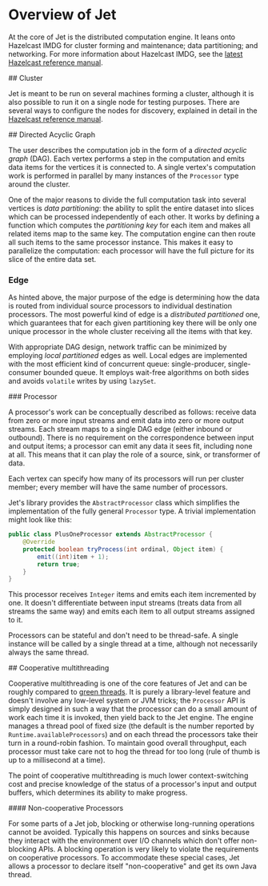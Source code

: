 # Overview of Jet

At the core of Jet is the distributed computation engine. It leans onto 
Hazelcast IMDG for cluster forming and maintenance; data partitioning;
and networking. For more information about Hazelcast IMDG, see the 
[latest Hazelcast reference manual](http://docs.hazelcast.org/docs/latest/manual/html-single/index.html).

## Cluster

Jet is meant to be run on several machines forming a cluster, although it 
is also possible to run it on a single node for testing purposes. There 
are several ways to configure the nodes for discovery, explained in detail 
in the [Hazelcast reference manual](http://docs.hazelcast.org/docs/latest/manual/html-single/index.html#setting-up-clusters).

## Directed Acyclic Graph

The user describes the computation job in the form of a _directed acyclic 
graph_ (DAG). Each vertex performs a step in the computation and emits 
data items for the vertices it is connected to. A single vertex's
computation work is performed in parallel by many instances of the 
`Processor` type around the cluster. 

One of the major reasons to divide the full computation task into several 
vertices is _data partitioning_: the ability to split the entire dataset 
into slices which can be processed independently of each other. It works 
by defining a function which computes the _partitioning key_ for each item 
and makes all related items map to the same key. The computation engine 
can then route all such items to the same processor instance. This makes 
it easy to parallelize the computation: each processor will have the full 
picture for its slice of the entire data set.

### Edge

As hinted above, the major purpose of the edge is determining how the 
data is routed from individual source processors to individual destination 
processors. The most powerful kind of edge is a _distributed partitioned_ 
one, which guarantees that for each given partitioning key there will be 
only one unique processor in the whole cluster receiving all the items 
with that key. 

With appropriate DAG design, network traffic can be minimized by 
employing _local partitioned_ edges as well. Local edges are implemented 
with the most efficient kind of concurrent queue: single-producer, 
single-consumer bounded queue. It employs wait-free algorithms on both 
sides and avoids `volatile` writes by using `lazySet`.
 
### Processor

A processor's work can be conceptually described as follows: receive data 
from zero or more input streams and emit data into zero or more output 
streams. Each stream maps to a single DAG edge (either inbound or 
outbound). There is no requirement on the correspondence between input 
and output items; a processor can emit any data it sees fit, including 
none at all. This means that it can play the role of a source, sink, or 
transformer of data.

Each vertex can specify how many of its processors will run per cluster 
member; every member will have the same number of processors.


Jet's library provides the `AbstractProcessor` class which simplifies
the implementation of the fully general `Processor` type. A trivial 
implementation might look like this:

```java
public class PlusOneProcessor extends AbstractProcessor {
    @Override
    protected boolean tryProcess(int ordinal, Object item) {
        emit((int)item + 1);
        return true;
    }
}
```

This processor receives `Integer` items and emits each item incremented 
by one. It doesn't differentiate between input streams (treats data from 
all streams the same way) and emits each item to all output streams 
assigned to it.

Processors can be stateful and don't need to be thread-safe. A single 
instance will be called by a single thread at a time, although not 
necessarily always the same thread.

## Cooperative multithreading

Cooperative multithreading is one of the core features of Jet and can be 
roughly compared to [green threads](https://en.wikipedia.org/wiki/Green_threads).
It is purely a library-level feature and doesn't involve any low-level
system or JVM tricks; the `Processor` API is simply designed in such a
way that the processor can do a small amount of work each time it is 
invoked, then yield back to the Jet engine. The engine manages a thread 
pool of fixed size (the default is the number reported by 
`Runtime.availableProcessors`) and on each thread the processors 
take their turn in a round-robin fashion. To maintain good overall 
throughput, each processor must take care not to hog the thread for too 
long (rule of thumb is up to a millisecond at a time).

The point of cooperative multithreading is much lower context-switching
cost and precise knowledge of the status of a processor's input and 
output buffers, which determines its ability to make progress.

#### Non-cooperative Processors

For some parts of a Jet job, blocking or otherwise long-running 
operations cannot be avoided. Typically this happens on sources and sinks
because they interact with the environment over I/O channels which 
don't offer non-blocking APIs. A blocking operation is very likely to 
violate the requirements on cooperative processors. To accommodate these 
special cases, Jet allows a processor to declare itself "non-cooperative" 
and get its own Java thread.
